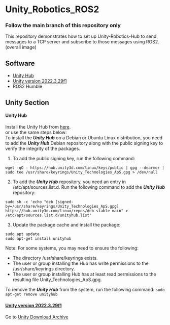 # Unity_Robotics_ROS2
### Follow the main branch of this repository only
This repository demonstrates how to set up Unity-Robotics-Hub to send messages to a TCP server and subscribe to those messages using ROS2. <br />
(overall image)
## Software
- [Unity Hub](https://docs.unity3d.com/hub/manual/InstallHub.html#install-hub-linux)
- [Unity version 2022.3.29f1](https://unity.com/releases/editor/archive)
- ROS2 Humble
## Unity Section
#### Unity Hub
Install the Unity Hub from [here](https://docs.unity3d.com/hub/manual/InstallHub.html#install-hub-linux). <br />
or use the same steps below:<br />
To install the _**Unity Hub**_ on a Debian or Ubuntu Linux distribution, you need to add the _**Unity Hub**_ Debian repository along with the public signing key to verify the integrity of the packages.
1. To add the public signing key, run the following command:
```
wget -qO - https://hub.unity3d.com/linux/keys/public | gpg --dearmor | sudo tee /usr/share/keyrings/Unity_Technologies_ApS.gpg > /dev/null
```
2. To add the _**Unity Hub**_ repository, you need an entry in /etc/apt/sources.list.d. Run the following command to add the _**Unity Hub**_ repository:
```
sudo sh -c 'echo "deb [signed-by=/usr/share/keyrings/Unity_Technologies_ApS.gpg] https://hub.unity3d.com/linux/repos/deb stable main" > /etc/apt/sources.list.d/unityhub.list'
```
3. Update the package cache and install the package:
```
sudo apt update
sudo apt-get install unityhub
```
Note: For some systems, you may need to ensure the following: <br />
 - The directory /usr/share/keyrings exists. <br />
 - The user or group installing the Hub has write permissions to the /usr/share/keyrings directory. <br />
 - The user or group installing Hub has at least read permissions to the resulting file Unity_Technologies_ApS.gpg. <br />
 
To remove the _**Unity Hub**_ from the system, run the following command:
``
sudo apt-get remove unityhub
``
#### [Unity version 2022.3.29f1](https://unity.com/releases/editor/archive)
Go to [Unity Download Archive](https://unity.com/releases/editor/archive)

